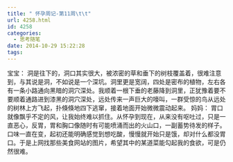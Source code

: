 ```yaml
---
title: " 怀孕周记-第11周\t\t"
url: 4258.html
id: 4258
categories:
  - 思考随笔
date: 2014-10-29 15:22:28
tags:
---
```


宝宝： 洞是往下的，洞口其实很大，被浓密的草和垂下的树枝覆盖着，很难注意到，与其说是洞，不如说是一个深坑。洞里更是宽阔，四处是密布的植物，左右各有一条小路通向黑暗的洞穴深处。我顺着一根下垂的老藤降到洞里，正犹豫着要不要顺着通路进到漆黑的洞穴深处，远处传来一声巨大的嚎叫，一群受惊的鸟从远处的树林上方飞起，扑倏倏地四下逃窜，接着地面开始微微震动起来。 妈妈： 胃口就像飘乎不定的风，让我始终难以抓住。从怀孕到现在，从来没有呕吐过，只是一直恶心，反胃，胃和胸口像随时有可能喷涌而出的火山口，一副蓄势待发的样子。口味一直在变，起初还能明确感觉到想吃酸，慢慢就开始只是饿，却对什么都没胃口。于是上网找那些美食网站的图片，希望其中的某道菜能勾起我的食欲，可是仍然很难。